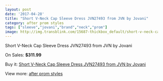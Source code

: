 ```yaml
---
layout: post
date: '2017-04-28'
title: "Short V-Neck Cap Sleeve Dress JVN27493 from JVN by Jovani"
category: after prom styles
tags: ["sleeve","jovani","brand","neck","prom"]
image: http://img.transblink.com/15687-thickbox_default/short-v-neck-cap-sleeve-dress-jvn27493-from-jvn-by-jovani.jpg
---
```

Short V-Neck Cap Sleeve Dress JVN27493 from JVN by Jovani

On Sales: **$311.99**
<a href="https://www.transblink.com/en/after-prom-styles/4988-short-v-neck-cap-sleeve-dress-jvn27493-from-jvn-by-jovani.html"><amp-img layout="responsive" width="600" height="600" src="//img.transblink.com/15687-thickbox_default/short-v-neck-cap-sleeve-dress-jvn27493-from-jvn-by-jovani.jpg" alt="Short V-Neck Cap Sleeve Dress JVN27493 from JVN by Jovani 0" /></a>
<a href="https://www.transblink.com/en/after-prom-styles/4988-short-v-neck-cap-sleeve-dress-jvn27493-from-jvn-by-jovani.html"><amp-img layout="responsive" width="600" height="600" src="//img.transblink.com/15689-thickbox_default/short-v-neck-cap-sleeve-dress-jvn27493-from-jvn-by-jovani.jpg" alt="Short V-Neck Cap Sleeve Dress JVN27493 from JVN by Jovani 1" /></a>
<a href="https://www.transblink.com/en/after-prom-styles/4988-short-v-neck-cap-sleeve-dress-jvn27493-from-jvn-by-jovani.html"><amp-img layout="responsive" width="600" height="600" src="//img.transblink.com/15688-thickbox_default/short-v-neck-cap-sleeve-dress-jvn27493-from-jvn-by-jovani.jpg" alt="Short V-Neck Cap Sleeve Dress JVN27493 from JVN by Jovani 2" /></a>

Buy it: [Short V-Neck Cap Sleeve Dress JVN27493 from JVN by Jovani](https://www.transblink.com/en/after-prom-styles/4988-short-v-neck-cap-sleeve-dress-jvn27493-from-jvn-by-jovani.html "Short V-Neck Cap Sleeve Dress JVN27493 from JVN by Jovani")

View more: [after prom styles](https://www.transblink.com/en/55-after-prom-styles "after prom styles")